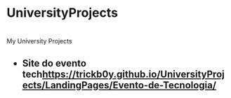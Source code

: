 # UniversityProjects <h1>

My University Projects <h2>

* Site do evento tech<https://trickb0y.github.io/UniversityProjects/LandingPages/Evento-de-Tecnologia/>
